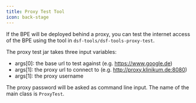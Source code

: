 ```yaml
---
title: Proxy Test Tool
icon: back-stage
---
```

If the BPE will be deployed behind a proxy, you can test the internet access of the BPE using the tool in `dsf-tools/dsf-tools-proxy-test`.

The proxy test jar takes three input variables:
* args[0]: the base url to test against (e.g. https://www.google.de)
* args[1]: the proxy url to connect to (e.g. http://proxy.klinikum.de:8080) 
* args[1]: the proxy username

The proxy password will be asked as command line input. The name of the main class is `ProxyTest`.

